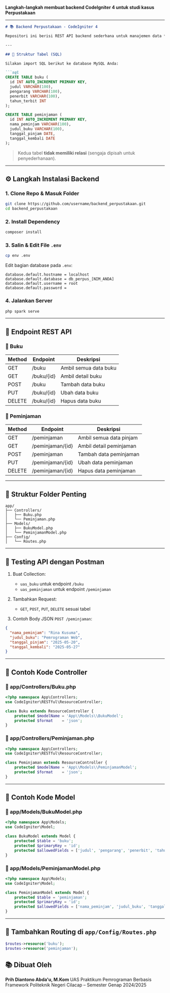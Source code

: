 **Langkah-langkah membuat backend CodeIgniter 4 untuk studi kasus Perpustakaan**

---

````markdown
# 📚 Backend Perpustakaan - CodeIgniter 4

Repositori ini berisi REST API backend sederhana untuk manajemen data **buku** dan **peminjaman** di sistem perpustakaan. Dibuat menggunakan **CodeIgniter 4**.

---

## 🧾 Struktur Tabel (SQL)

Silakan import SQL berikut ke database MySQL Anda:

```sql
CREATE TABLE buku (
  id INT AUTO_INCREMENT PRIMARY KEY,
  judul VARCHAR(100),
  pengarang VARCHAR(100),
  penerbit VARCHAR(100),
  tahun_terbit INT
);

CREATE TABLE peminjaman (
  id INT AUTO_INCREMENT PRIMARY KEY,
  nama_peminjam VARCHAR(100),
  judul_buku VARCHAR(100),
  tanggal_pinjam DATE,
  tanggal_kembali DATE
);
````

> Kedua tabel **tidak memiliki relasi** (sengaja dipisah untuk penyederhanaan).

---

## ⚙️ Langkah Instalasi Backend

### 1. Clone Repo & Masuk Folder

```bash
git clone https://github.com/username/backend_perpustakaan.git
cd backend_perpustakaan
```

### 2. Install Dependency

```bash
composer install
```

### 3. Salin & Edit File `.env`

```bash
cp env .env
```

Edit bagian database pada `.env`:

```dotenv
database.default.hostname = localhost
database.default.database = db_perpus_[NIM_ANDA]
database.default.username = root
database.default.password =
```

### 4. Jalankan Server

```bash
php spark serve
```

---

## 📮 Endpoint REST API

### 🔸 Buku

| Method | Endpoint   | Deskripsi             |
| ------ | ---------- | --------------------- |
| GET    | /buku      | Ambil semua data buku |
| GET    | /buku/{id} | Ambil detail buku     |
| POST   | /buku      | Tambah data buku      |
| PUT    | /buku/{id} | Ubah data buku        |
| DELETE | /buku/{id} | Hapus data buku       |

### 🔸 Peminjaman

| Method | Endpoint         | Deskripsi               |
| ------ | ---------------- | ----------------------- |
| GET    | /peminjaman      | Ambil semua data pinjam |
| GET    | /peminjaman/{id} | Ambil detail peminjaman |
| POST   | /peminjaman      | Tambah data peminjaman  |
| PUT    | /peminjaman/{id} | Ubah data peminjaman    |
| DELETE | /peminjaman/{id} | Hapus data peminjaman   |

---

## 📁 Struktur Folder Penting

```
app/
├── Controllers/
│   ├── Buku.php
│   └── Peminjaman.php
├── Models/
│   ├── BukuModel.php
│   └── PeminjamanModel.php
├── Config/
│   └── Routes.php
```

---

## 🧪 Testing API dengan Postman

1. Buat Collection:

   * `uas_buku` untuk endpoint `/buku`
   * `uas_peminjaman` untuk endpoint `/peminjaman`

2. Tambahkan Request:

   * `GET`, `POST`, `PUT`, `DELETE` sesuai tabel

3. Contoh Body JSON `POST /peminjaman`:

```json
{
  "nama_peminjam": "Rina Kusuma",
  "judul_buku": "Pemrograman Web",
  "tanggal_pinjam": "2025-05-20",
  "tanggal_kembali": "2025-05-27"
}
```

---

## 🔧 Contoh Kode Controller

### 📂 app/Controllers/Buku.php

```php
<?php namespace App\Controllers;
use CodeIgniter\RESTful\ResourceController;

class Buku extends ResourceController {
    protected $modelName = 'App\\Models\\BukuModel';
    protected $format    = 'json';
}
```

### 📂 app/Controllers/Peminjaman.php

```php
<?php namespace App\Controllers;
use CodeIgniter\RESTful\ResourceController;

class Peminjaman extends ResourceController {
    protected $modelName = 'App\\Models\\PeminjamanModel';
    protected $format    = 'json';
}
```

---

## 💾 Contoh Kode Model

### 📂 app/Models/BukuModel.php

```php
<?php namespace App\Models;
use CodeIgniter\Model;

class BukuModel extends Model {
    protected $table = 'buku';
    protected $primaryKey = 'id';
    protected $allowedFields = ['judul', 'pengarang', 'penerbit', 'tahun_terbit'];
}
```

### 📂 app/Models/PeminjamanModel.php

```php
<?php namespace App\Models;
use CodeIgniter\Model;

class PeminjamanModel extends Model {
    protected $table = 'peminjaman';
    protected $primaryKey = 'id';
    protected $allowedFields = ['nama_peminjam', 'judul_buku', 'tanggal_pinjam', 'tanggal_kembali'];
}
```

---

## 📍 Tambahkan Routing di `app/Config/Routes.php`

```php
$routes->resource('buku');
$routes->resource('peminjaman');
```

## 📚 Dibuat Oleh

**Prih Diantono Abda'u, M.Kom**
UAS Praktikum Pemrograman Berbasis Framework
Politeknik Negeri Cilacap – Semester Genap 2024/2025

